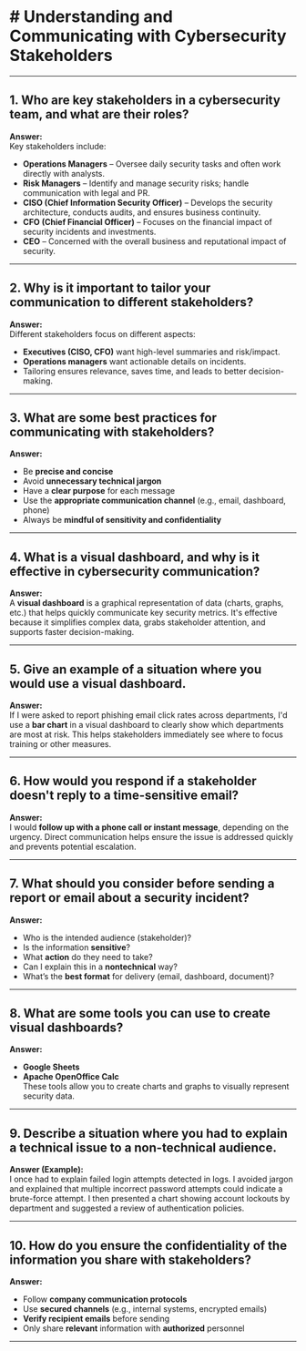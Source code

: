 # # Understanding and Communicating with Cybersecurity Stakeholders

---

## 1. Who are key stakeholders in a cybersecurity team, and what are their roles?

**Answer:**  
Key stakeholders include:

- **Operations Managers** – Oversee daily security tasks and often work directly with analysts.  
- **Risk Managers** – Identify and manage security risks; handle communication with legal and PR.  
- **CISO (Chief Information Security Officer)** – Develops the security architecture, conducts audits, and ensures business continuity.  
- **CFO (Chief Financial Officer)** – Focuses on the financial impact of security incidents and investments.  
- **CEO** – Concerned with the overall business and reputational impact of security.

---

## 2. Why is it important to tailor your communication to different stakeholders?

**Answer:**  
Different stakeholders focus on different aspects:
- **Executives (CISO, CFO)** want high-level summaries and risk/impact.
- **Operations managers** want actionable details on incidents.
- Tailoring ensures relevance, saves time, and leads to better decision-making.

---

## 3. What are some best practices for communicating with stakeholders?

**Answer:**
- Be **precise and concise**  
- Avoid **unnecessary technical jargon**  
- Have a **clear purpose** for each message  
- Use the **appropriate communication channel** (e.g., email, dashboard, phone)  
- Always be **mindful of sensitivity and confidentiality**

---

## 4. What is a visual dashboard, and why is it effective in cybersecurity communication?

**Answer:**  
A **visual dashboard** is a graphical representation of data (charts, graphs, etc.) that helps quickly communicate key security metrics. It's effective because it simplifies complex data, grabs stakeholder attention, and supports faster decision-making.

---

## 5. Give an example of a situation where you would use a visual dashboard.

**Answer:**  
If I were asked to report phishing email click rates across departments, I'd use a **bar chart** in a visual dashboard to clearly show which departments are most at risk. This helps stakeholders immediately see where to focus training or other measures.

---

## 6. How would you respond if a stakeholder doesn't reply to a time-sensitive email?

**Answer:**  
I would **follow up with a phone call or instant message**, depending on the urgency. Direct communication helps ensure the issue is addressed quickly and prevents potential escalation.

---

## 7. What should you consider before sending a report or email about a security incident?

**Answer:**
- Who is the intended audience (stakeholder)?  
- Is the information **sensitive**?  
- What **action** do they need to take?  
- Can I explain this in a **nontechnical** way?  
- What’s the **best format** for delivery (email, dashboard, document)?

---

## 8. What are some tools you can use to create visual dashboards?

**Answer:**  
- **Google Sheets**  
- **Apache OpenOffice Calc**  
These tools allow you to create charts and graphs to visually represent security data.

---

## 9. Describe a situation where you had to explain a technical issue to a non-technical audience.

**Answer (Example):**  
I once had to explain failed login attempts detected in logs. I avoided jargon and explained that multiple incorrect password attempts could indicate a brute-force attempt. I then presented a chart showing account lockouts by department and suggested a review of authentication policies.

---

## 10. How do you ensure the confidentiality of the information you share with stakeholders?

**Answer:**  
- Follow **company communication protocols**  
- Use **secured channels** (e.g., internal systems, encrypted emails)  
- **Verify recipient emails** before sending  
- Only share **relevant** information with **authorized** personnel

---
